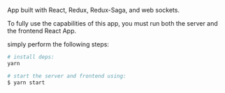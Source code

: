 App built with React, Redux, Redux-Saga, and web sockets.

To fully use the capabilities of this app, you must run both the server and the frontend React App.

simply perform the following steps:
```bash
# install deps:
yarn

# start the server and frontend using:
$ yarn start
```


